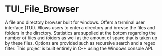 # TUI_File_Browser
A file and directory browser built for windows. Offers a terminal user interface (TUI). Allows users to enter a directory and browse the files and folders in the directory. Statistics are supplied at the bottom regarding the number of files and folders as well as the amount of space that is taken up by these files. Options are provided such as recursive search and a regex filter. This project is built entirely in C++  using the Windows console API.

